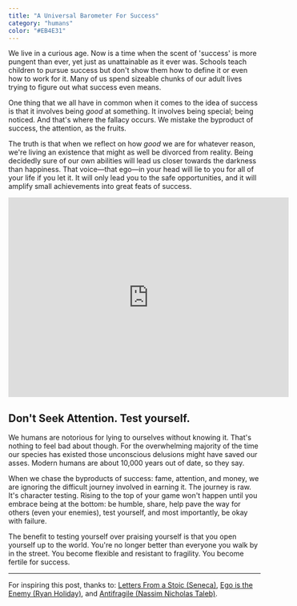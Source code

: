 ```yaml
---
title: "A Universal Barometer For Success"
category: "humans"
color: "#EB4E31"
---
```


We live in a curious age. Now is a time when the scent of 'success' is more pungent than ever, yet just as unattainable as it ever was. Schools teach children to pursue success but don't show them how to define it or even how to work for it. Many of us spend sizeable chunks of our adult lives trying to figure out what success even means.

One thing that we all have in common when it comes to the idea of success is that it involves being _good_ at something. It involves being special; being noticed. And that's where the fallacy occurs. We mistake the byproduct of success, the attention, as the fruits.

The truth is that when we reflect on how _good_ we are for whatever reason, we're living an existence that might as well be divorced from reality. Being decidedly sure of our own abilities will lead us closer towards the darkness than happiness. That voice—that ego—in your head will lie to you for all of your life if you let it. It will only lead you to the safe opportunities, and it will amplify small achievements into great feats of success.

<div>
	<iframe width="560" height="399" src="https://www.youtube.com/embed/Xe1Qyks8QEM" frameborder="0" allowfullscreen></iframe>
</div>

## Don't Seek Attention. Test yourself.

We humans are notorious for lying to ourselves without knowing it. That's nothing to feel bad about though. For the overwhelming majority of the time our species has existed those unconscious delusions might have saved our asses. Modern humans are about 10,000 years out of date, so they say.

When we chase the byproducts of success: fame, attention, and money, we are ignoring the difficult journey involved in earning it. The journey is raw. It's character testing. Rising to the top of your game won't happen until you embrace being at the bottom: be humble, share, help pave the way for others (even your enemies), test yourself, and most importantly, be okay with failure.

The benefit to testing yourself over praising yourself is that you open yourself up to the world. You're no longer better than everyone you walk by in the street. You become flexible and resistant to fragility. You become fertile for success.

---

For inspiring this post, thanks to: [Letters From a Stoic (Seneca)](https://www.amazon.co.uk/d/Books/Letters-Stoic-Epistulae-Morales-Ad-Lucilium-Classics/0140442103), [Ego is the Enemy (Ryan Holiday)](https://www.amazon.co.uk/Antifragile-Things-that-Gain-Disorder/dp/0141038225), and [Antifragile (Nassim Nicholas Taleb)](https://www.amazon.co.uk/Antifragile-Things-that-Gain-Disorder/dp/0141038225).

